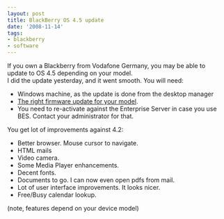 ```yaml
---
layout: post
title: BlackBerry OS 4.5 update
date: '2008-11-14'
tags:
- blackberry
- software
---
```


If you own a Blackberry from Vodafone Germany, you may be able to update to OS 4.5 depending on your model.  
I did the update yesterday, and it went smooth. You will need:

* Windows machine, as the update is done from the desktop manager  
* [The right firmware update for your model][1].  
* You need to re-activate against the Enterprise Server in case you use BES. Contact your administrator for that.

You get lot of improvements against 4.2:

* Better browser. Mouse cursor to navigate.  
* HTML mails  
* Video camera.  
* Some Media Player enhancements.  
* Decent fonts.  
* Documents to go. I can now even open pdfs from mail.  
* Lot of user interface improvements. It looks nicer.  
* Free/Busy calendar lookup.

(note, features depend on your device model)

[1]: http://www.vodafone.de/hilfe-support/blackberry/112008.html

